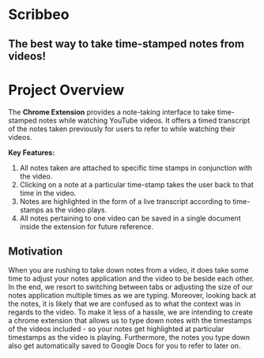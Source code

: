 # Scribbeo
## __The best way to take time-stamped notes from videos!__


# Project Overview
The **Chrome Extension** provides a note-taking interface to take time-stamped notes while watching YouTube videos. It offers a timed transcript of the notes taken previously for users to refer to while watching their videos.

**Key Features:**
1. All notes taken are attached to specific time stamps in conjunction with the video.
2. Clicking on a note at a particular time-stamp takes the user back to that time in the video. 
3. Notes are highlighted in the form of a live transcript according to time-stamps as the video plays.
4. All notes pertaining to one video can be saved in a single document inside the extension for future reference.  



## Motivation

When you are rushing to take down notes from a video, it does take some time to adjust your notes application and the video to be beside each other. In the end, we resort to switching between tabs or adjusting the size of our notes application multiple times as we are typing. Moreover, looking back at the notes, it is likely that we are confused as to what the context was in regards to the video. To make it less of a hassle, we are intending to create a chrome extension that allows us to type down notes with the timestamps of the videos included - so your notes get highlighted at particular timestamps as the video is playing. Furthermore, the notes you type down also get automatically saved to Google Docs for you to refer to later on.
